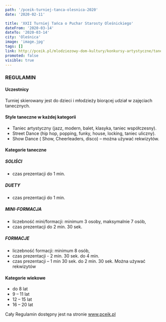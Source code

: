 ```yaml
---
path: '/pceik-turniej-tanca-olesnica-2020'
date: '2020-02-11'

title: 'XXII Turniej Tańca o Puchar Starosty Oleśnickiego'
dateFrom: '2020-03-14'
dateTo: '2020-03-14'
city: 'Oleśnica'
image: 'image.jpg'
tags: []
link: http://pceik.pl/mlodziezowy-dom-kultury/konkursy-artystyczne/taneczne/
promoted: false
visible: true
---
```

### REGULAMIN
#### **Uczestnicy**
Turniej skierowany jest do dzieci i młodzieży biorącej udział w zajęciach tanecznych.

#### **Style taneczne w każdej kategorii**
- Taniec artystyczny (jazz, modern, balet, klasyka, taniec współczesny).
- Street Dance (hip hop, popping, funky, house, locking, taniec uliczny).
- Show Dance ( Show, Cheerleaders, disco) – można używać rekwizytów.

#### **Kategorie taneczne**
##### SOLIŚCI
- czas prezentacji  do 1 min.

##### DUETY
- czas prezentacji  do 1 min. 

##### MINI-FORMACJA
- liczebność mini/formacji: minimum 3 osoby, maksymalnie 7 osób, 
- czas prezentacji do 2 min. 30 sek.

##### FORMACJE
- liczebność formacji: minimum 8 osób, 
- czas prezentacji - 2 min. 30 sek.  do 4 min.
- czas prezentacji – 1 min 30 sek.  do 2 min. 30 sek. Można używać rekwizytów 

#### **Kategorie wiekowe**
- do 8 lat  
- 9 – 11 lat  
- 12 – 15  lat  
- 16 – 20 lat 

Cały Regulamin dostępny jest na stronie www.pceik.pl 